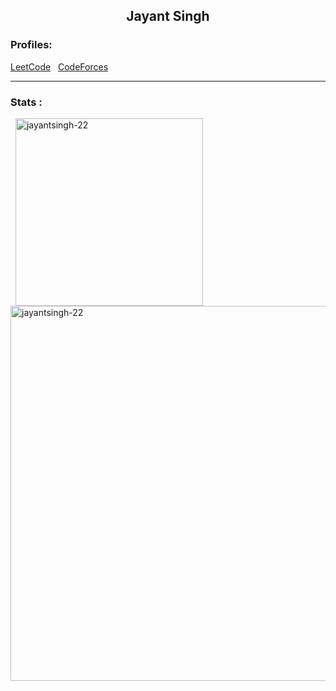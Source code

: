 <div>
  <h2 align="center">Jayant Singh</h2>
  <h3 align="left">Profiles:</h3>
  <p align="left">
    <a href="https://www.leetcode.com/jayantsingh640" target="blank">LeetCode</a> &nbsp;
    <a href="https://codeforces.com/profile/jayant22" target="blank">CodeForces</a>
  </p> <hr>
  
  <h3>Stats :</h3>
  <p> &nbsp;
   <img align="center" width="300" src="https://github-readme-stats.vercel.app/api/top-langs?username=jayantsingh-22&show_icons=true&locale=en&layout=compact&theme=radical&env=PAT_1" alt="jayantsingh-22" /> &nbsp; &nbsp;
  <img align="center"width="600" src="http://github-profile-summary-cards.vercel.app/api/cards/profile-details?username=jayantsingh-22&theme=monokai" alt="jayantsingh-22"/>   
  </p>
</div>

